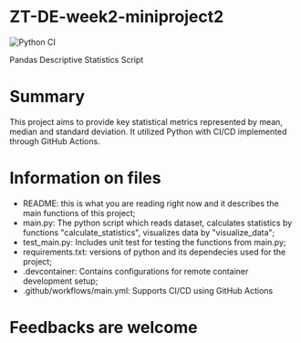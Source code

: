 # ZT-DE-week2-miniproject2
![Python CI](https://github.com/JTuratkhan/ZT-DE-week2-miniproject2/actions/workflows/ci.yml/badge.svg)

Pandas Descriptive Statistics Script

# Summary
This project aims to provide key statistical metrics represented by mean, median and standard deviation. It utilized Python with CI/CD implemented through GitHub Actions.

# Information on files
* README: this is what you are reading right now and it describes the main functions of this project;
* main.py: The python script which reads dataset, calculates statistics by functions "calculate_statistics", visualizes data by "visualize_data";
* test_main.py: Includes unit test for testing the functions from main.py;
* requirements.txt: versions of python and its dependecies used for the project;
* .devcontainer: Contains configurations for remote container development setup;
* .github/workflows/main.yml: Supports CI/CD using GitHub Actions

# Feedbacks are welcome
